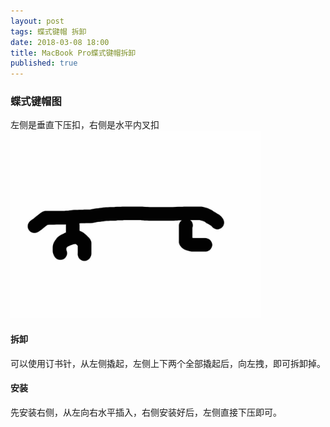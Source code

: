 ```yaml
---
layout: post
tags: 蝶式键帽 拆卸
date: 2018-03-08 18:00
title: MacBook Pro蝶式键帽拆卸
published: true
---
```


### 蝶式键帽图  
左侧是垂直下压扣，右侧是水平内叉扣  
<img src="/assets/image/dieshijianmao.jpg" height="300px">  
<!--more-->
#### 拆卸
可以使用订书针，从左侧撬起，左侧上下两个全部撬起后，向左拽，即可拆卸掉。
#### 安装
先安装右侧，从左向右水平插入，右侧安装好后，左侧直接下压即可。  